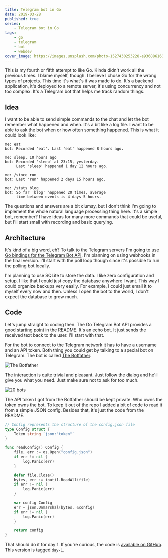 ```yaml
---
title: Telegram bot in Go
date: 2019-03-28
published: true
series:
    - Telegram bot in Go
tags:
    - go
    - telegram
    - bot
    - webdev
cover_image: https://images.unsplash.com/photo-1527430253228-e93688616381
---
```


This is my fourth or fifth attempt to like Go. Kinda didn't work all the previous times. I blame myself, though. I believe I chose Go for the wrong types of projects. This time it's what's it was made to do. It's a backend application, it's deployed to a remote server, it's using concurrency and not too complex. It's a Telegram bot that helps me track random things.


## Idea

I want to be able to send simple commands to the chat and let the bot remember what happened and when. It's a bit like a log file. I want to be able to ask the bot when or how often something happened. This is what it could look like:

```
me: eat
bot: Recorded 'eat'. Last 'eat' happened 8 hours ago.

me: sleep, 10 hours ago
bot: Recorded 'sleep' at 23:15, yesterday.
     Last 'sleep' happened 1 day 12 hours ago.

me: /since run
bot: Last 'run' happened 2 days 15 hours ago.

me: /stats blog
bot: So far 'blog' happened 20 times, average
     time between events is 4 days 5 hours.
```

The questions and answers are a bit clumsy, but I don't think I'm going to implement the whole natural language processing thing here. It's a simple bot, remember? I have ideas for many more commands that could be useful, but I'll start small with recording and basic querying.


## Architecture

It's kind of a big word, eh? To talk to the Telegram servers I'm going to use [Go bindings for the Telegram Bot API](https://github.com/go-telegram-bot-api/telegram-bot-api). I'm planning on using webhooks in the final version. I'll start with the poll loop though since it's possible to run the polling bot locally.

I'm planning to use SQLite to store the data. I like zero configuration and setup. I like that I could just copy the database anywhere I want. This way I could organize backups very easily. For example, I could just email it to myself every now and then. Unless I open the bot to the world, I don't expect the database to grow much.

## Code

Let's jump straight to coding then. The Go Telegram Bot API provides a good [starting point](https://github.com/go-telegram-bot-api/telegram-bot-api/blob/master/README.md#example) in the README. It's an echo bot. It just sends the received text back to the user. I'll start with that.

For the bot to connect to the Telegram network it has to have a username and an API token. Both thing you could get by talking to a special bot on Telegram. The bot is called [The Botfather](https://t.me/BotFather).

![The Botfather](https://i.imgur.com/zQRcF0w.png)

The interaction is quite trivial and pleasant. Just follow the dialog and he'll give you what you need. Just make sure not to ask for too much.

![20 bots](https://i.imgur.com/eCAQ4q5.jpg)

The API token I got from the Botfather should be kept private. Who owns the token owns the bot. To keep it out of the repo I added a bit of code to read it from a simple JSON config. Besides that, it's just the code from the README.

```go
// Config represents the structure of the config.json file
type Config struct {
    Token string `json:"token"`
}

func readConfig() Config {
    file, err := os.Open("config.json")
    if err != nil {
        log.Panic(err)
    }

    defer file.Close()
    bytes, err := ioutil.ReadAll(file)
    if err != nil {
        log.Panic(err)
    }

    var config Config
    err = json.Unmarshal(bytes, &config)
    if err != nil {
        log.Panic(err)
    }

    return config
}
```

That should do it for day 1. If you're curious, the code is [available on GitHub](https://github.com/detunized/since-bot/tree/day-1). This version is tagged `day-1`.
